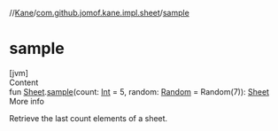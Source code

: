 //[Kane](../index.md)/[com.github.jomof.kane.impl.sheet](index.md)/[sample](sample.md)



# sample  
[jvm]  
Content  
fun [Sheet](-sheet/index.md).[sample](sample.md)(count: [Int](https://kotlinlang.org/api/latest/jvm/stdlib/kotlin/-int/index.html) = 5, random: [Random](https://kotlinlang.org/api/latest/jvm/stdlib/kotlin.random/-random/index.html) = Random(7)): [Sheet](-sheet/index.md)  
More info  


Retrieve the last count elements of a sheet.

  



